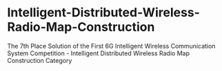 # Intelligent-Distributed-Wireless-Radio-Map-Construction
The 7th Place Solution of the First 6G Intelligent Wireless Communication System Competition - Intelligent Distributed Wireless Radio Map Construction Category
